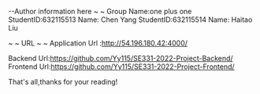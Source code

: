 --Author information here ~ ~ Group Name:one plus one
StudentID:632115513 Name: Chen Yang
StudentID:632115514 Name: Haitao Liu

~ ~ URL ~ ~
Application Url :http://54.196.180.42:4000/

Backend Url:https://github.com/Yy115/SE331-2022-Project-Backend/
Frontend Url:https://github.com/Yy115/SE331-2022-Project-Frontend/

That's all,thanks for your reading!
